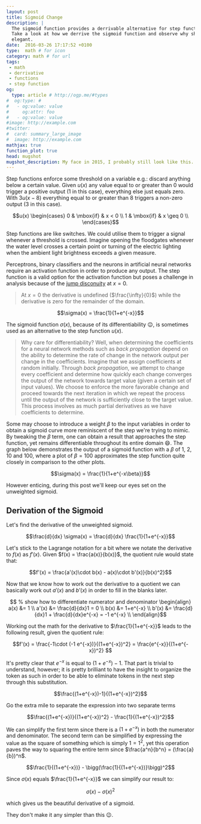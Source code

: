 ```yaml
---
layout: post
title: Sigmoid Change
description: |
  The sigmoid function provides a derrivable alternative for step function.
  Take a look at how we derrive the sigmoid function and observe why she is so
  elegant.
date:  2016-03-26 17:17:52 +0100
type:  math # for icon
category: math # for url
tags:
 - math
 - derrivative
 - functions
 - step function
og:
  type: article # http://ogp.me/#types
#  og:type: # 
#   - og:value: value
#     og:attr: foo
#   - og:value: value
#image: http://example.com
#twitter:
#  card: summary_large_image
#  image: http://example.com
mathjax: true
function_plot: true
head: mugshot
mugshot_description: My face in 2015, I probably still look like this.
---
```

Step functions enforce some threshold on a variable e.g.: discard anything
below a certain value. Given $u(x)$ any value equal to or greater than $0$
would trigger a positive output ($1$ in this case), everything else just equals
zero. With $3u(x-8)$ everything equal to or greater than $8$ triggers a
non-zero output ($3$ in this case).

$$u(x) \begin{cases}
0 & \mbox{if} & x < 0 \\
1 & \mbox{if} & x \geq 0 \\
\end{cases}$$

Step functions are like switches. We could utilise them to trigger a signal
whenever a threshold is crossed. Imagine opening the floodgates whenever the
water level crosses a certain point or turning of the electric lighting when the
ambient light brightness exceeds a given measure.

Perceptrons, binary classifiers and the neurons in artificial neural networks
require an activation function in order to produce any output. The step
function is a valid option for the activation function but poses a challenge
in analysis because of the [jump disconuity][jump-discontinuity] at $x=0$.

> At $x=0$ the derivative is undefined ($\frac{\infty}{0}$) while the derivative is zero for the remainder of the domain.

$$\sigma(x) = \frac{1}{1+e^{-x}}$$

The sigmoid function $\sigma(x)$, because of its differentiability :wink:, is
sometimes used as an alternative to the step function $u(x)$.

<div class="element graph">
  <script type="text/javascript">
    document.addEventListener("DOMContentLoaded", function(event) {
      functionPlot({
        title: "step & sigmoid",
        width: 300,
        height: 225,
        target: "#sigmoid-step",
        grid: true,
        disableZoom: false,
        xAxis: {domain: [-10,10]},
        yAxis: {domain: [-0.1, 1.1]},
        data: [
          {
            fn: "1/(1+exp(-x))",
            derivative: {
              fn: "1/(1+exp(-x)) - (1/(1+exp(-x)))^2",
              updateOnMouseMove: true
            }
          },
          {
            points: [[-100,0], [0,0], [0,1], [100, 1]],
            fnType: 'points',
            graphType: 'polyline',
          },
        ]
      });
    });
  </script>
  <div id="sigmoid-step"></div>
</div>

> Why care for differentiability? Well, when determining the coefficients for a
neural network methods such as _back propagation_ depend on the ability to
determine the rate of change in the network output per change in the
coefficients. Imagine that we assign coefficients at random initially. Through
_back propagation_, we attempt to change every coefficient and determine how
quickly each change converges the output of the network towards target value
(given a certain set of input values). We choose to enforce the more favorable
change and proceed towards the next iteration in which we repeat the process
until the output of the network is sufficiently close to the target value.
This process involves as much partial derivatives as we have coefficients to
determine.

Some may choose to introduce a weight $\beta$ to the input variables in order
to obtain a sigmoid curve more reminiscent of the step we're trying to mimic.
By tweaking the $\beta$ term, one can obtain a result that approaches the step
function, yet remains differentiable throughout its entire domain :smile:. The
graph below demonstrates the output of a sigmoid function with a $\beta$ of
$1$, $2$, $10$ and $100$, where a plot of $\beta = 100$ approximates the step
function quite closely in comparison to the other plots.

$$\sigma(x) = \frac{1}{1+e^{-x\beta}}$$

<div class="element graph">
  <script type="text/javascript">
    document.addEventListener("DOMContentLoaded", function(event) {
      functionPlot({
        width: 300,
        height: 225,
        target: "#sigmoid",
        title: "weighted sigmoids",
        grid: true,
        disableZoom: true,
        xAxis: {domain: [-6,6]},
        yAxis: {domain: [-0.1, 1.1]},
        data: [
          {
            fn: "1/(1+exp(-x))",
            derivative: {
              fn: "1/(1+exp(-x)) - (1/(1+exp(-x)))^2",
              updateOnMouseMove: true
            }
          },
          {
            fn: "1/(1+exp(-2x))",
            derivative: {
              fn: "1/(1+exp(-2x)) - (1/(1+exp(-2x)))^2",
              updateOnMouseMove: true
            }
          },
          {
            fn: "1/(1+exp(-10x))",
            derivative: {
              fn: "1/(1+exp(-10x)) - (1/(1+exp(-10x)))^2",
              updateOnMouseMove: true
            }
          },
          {
            fn: "1/(1+exp(-100x))",
            derivative: {
              fn: "1/(1+exp(-100x)) - (1/(1+exp(-100x)))^2",
              updateOnMouseMove: true
            }
          },
        ]
      });
    });
  </script>
  <div id="sigmoid"></div>
</div>

However enticing, during this post we'll keep our eyes set on the unweighted
sigmoid.

## Derivation of the Sigmoid

Let's find the derivative of the unweighted sigmoid.

$$\frac{d}{dx} \sigma(x) = \frac{d}{dx} \frac{1}{1+e^{-x}}$$

Let's stick to the Lagrange notation for a bit where we notate the derivative
to $f(x)$ as $f'(x)$. Given $f(x) = \frac{a(x)}{b(x)}$, the quotient rule would
state that:

$$f'(x) = \frac{a'(x)\cdot b(x) - a(x)\cdot b'(x)}{b(x)^2}$$

Now that we know how to work out the derivative to a quotient we can basically
work out $a'(x)$ and $b'(x)$ in order to fill in the blanks later.

$$ % show how to differentiate numerator and denominator
\begin{align}
  a(x)  &= 1                  \\
  a'(x) &= \frac{d}{dx}1 = 0  \\
  b(x)  &= 1+e^{-x} \\
  b'(x) &= \frac{d}{dx}1 + \frac{d}{dx}e^{-x} = -1 e^{-x} \\
\end{align}$$

Working out the math for the derivative to $\frac{1}{1+e^{-x}}$ leads to the
following result, given the quotient rule:

$$f'(x) = \frac{-1\cdot (-1 e^{-x})}{(1+e^{-x})^2} = \frac{e^{-x}}{(1+e^{-x})^2}
$$

It's pretty clear that $e^{-x}$ is equal to $(1+e^{-x})-1$. That part is
trivial to understand, however; it is pretty brilliant to have the insight to
organize the token as such in order to be able to eliminate tokens in the next
step through this substitution.

$$\frac{(1+e^{-x})-1}{(1+e^{-x})^2}$$

Go the extra mile to separate the expression into two separate terms

$$\frac{(1+e^{-x})}{(1+e^{-x})^2} - \frac{1}{(1+e^{-x})^2}$$

We can simplify the first term since there is a $(1+e^{-x})$ in both
the numerator and denominator. The second term can be simplified by 
expressing the value as the square of something which is simply $1 = 1^2$, yet
this operation paves the way to squaring the entire term since
$\frac{a^n}{b^n} = (\frac{a}{b})^n$.

$$\frac{1}{(1+e^{-x})} - \bigg(\frac{1}{(1+e^{-x})}\bigg)^2$$

Since $\sigma(x)$ equals $\frac{1}{1+e^{-x}}$ we can simplify our result to:

$$\sigma(x) - \sigma(x)^2$$

which gives us the beautiful derivative of a sigmoid.

They don't make it any simpler than this :wink:.

[step-function]: https://en.wikipedia.org/wiki/Step_function
[jump-discontinuity]: https://en.wikipedia.org/wiki/Classification_of_discontinuities#Jump_discontinuity
[differentiable]: https://en.wikipedia.org/wiki/Differentiable_function
[diff-notation]: http://www.maths.manchester.ac.uk/~cds/articles/derivative.pdf
[youtube-sigmoid]: https://www.youtube.com/watch?v=aVId8KMsdUU
[humprys-notes-sigmoid]: http://www.computing.dcu.ie/~humphrys/Notes/Neural/sigmoid.html
